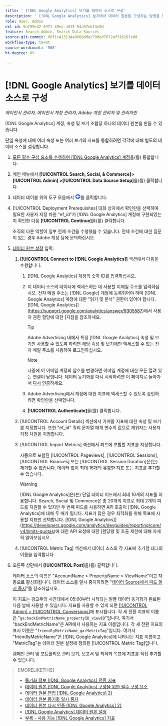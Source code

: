 ```yaml
---
title: ' [!DNL Google Analytics] 보기를 데이터 소스로 구성'
description: ' [!DNL Google Analytics] 보기에서 데이터 원본을 구성하는 방법을 알아봅니다.'
role: User, Admin
exl-id: 9e299e42-4971-49ea-a515-54a97eb13e0d
feature: Search Admin, Search Data Sources
source-git-commit: d0f1c413134a0868ddec79ded7672af316267edd
workflow-type: tm+mt
source-wordcount: '568'
ht-degree: 0%

---
```


# [!DNL Google Analytics] 보기를 데이터 소스로 구성

*에이전시 관리자, 에이전시 계정 관리자, Adobe 계정 관리자 및 관리자만*

[!DNL Google Analytics] 계정, 속성 및 보기 조합당 하나의 데이터 원본을 만들 수 있습니다.

단일 속성에 대해 여러 속성 또는 여러 보기의 지표를 통합하려면 각각에 대해 별도의 데이터 소스를 설정합니다.

1. [모든 필수 구성 요소를 수행하여  [!DNL Google Analytics] 계정](data-source-prerequisites.md)을(를) 통합합니다.

1. 메인 메뉴에서 **[!UICONTROL Search, Social, & Commerce]> [!UICONTROL Admin] >[!UICONTROL Data Source Setup]**&#x200B;을(를) 클릭합니다.

1. 데이터 테이블 위의 도구 모음에서 ![만들기](/help/search-social-commerce/assets/add.png "만들기")를 클릭합니다.

1. [!UICONTROL Deployment Prerequisites] 대화 상자에서 확인란을 선택하여 필요한 사용자 지정 차원 &quot;ef_id&quot;가 [!DNL Google Analytics] 계정에 구현되었는지 확인한 다음 **[!UICONTROL Continue]**&#x200B;을(를) 클릭합니다.

   조직의 다른 역할이 일부 전제 조건을 수행했을 수 있습니다. 전제 조건에 대한 질문이 있는 경우 Adobe 계정 팀에 문의하십시오.

1. [데이터 원본 설정](data-source-settings.md) 입력:

   1. **[!UICONTROL Connect to [!DNL Google Analytics]]** 섹션에서 다음을 수행합니다.

      1. [!DNL Google Analytics] 계정의 숫자 ID를 입력하십시오.

      1. 이 데이터 소스의 데이터에 액세스하는 데 사용할 이메일 주소를 입력하십시오. 전자 메일 주소는 [!DNL Google] 계정에 등록되어야 하며 [!DNL Google Analytics] 계정에 대한 &quot;읽기 및 분석&quot; 권한이 있어야 합니다.  [!DNL Google Analytics]](https://support.google.com/analytics/answer/9305587)에서 사용자 권한 할당에 대한 [지침을 참조하세요.

         >[!TIP]
         >
         >Adobe Advertising 내에서 특정 [!DNL Google Analytics] 속성 및 보기만 사용할 수 있도록 하려면 해당 속성 및 보기에만 액세스할 수 있는 전자 메일 주소를 사용하여 로그인하십시오.

         >[!NOTE]
         >
         >나중에 이 이메일 계정의 암호를 변경하면 이메일 계정에 대한 모든 열려 있는 연결이 닫힙니다. 데이터 동기화를 다시 시작하려면 이 페이지로 돌아가서 [다시 인증](data-source-reauthenticate.md)하세요.

      1. Adobe Advertising에서 계정에 대한 지표에 액세스할 수 있도록 승인하려면 확인란을 선택합니다.

      1. **[!UICONTROL Authenticate]**&#x200B;을(를) 클릭합니다.

   1. [!UICONTROL Account Details] 섹션에서 가져올 지표에 대한 속성 및 보기를 지정합니다. 또한 &quot;ef_id&quot; 쿼리 문자열 매개 변수의 값으로 채워지는 사용자 지정 차원을 지정합니다.

   1. [!UICONTROL Import Metrics] 섹션에서 피드에 포함할 지표를 지정합니다.

      자동으로 포함된 [!UICONTROL Pageviews], [!UICONTROL Sessions], [!UICONTROL Bounces] 또는 [!UICONTROL Session Duration]은(는) 제거할 수 없습니다. 데이터 없이 최대 16개의 유효한 지표 또는 지표를 추가할 수 있습니다.

      >[!WARNING]
      >
      >[!DNL Google Analytics]은(는) 단일 데이터 피드에서 최대 10개의 지표를 허용합니다. Search, Social 및 Commerce은 총 20개의 지표로 최대 2개의 피드를 지원할 수 있지만 두 번째 피드를 사용하면 API 호출이 [!DNL Google Analytics]에 대해 두 배가 됩니다. 지표가 많은 경우 최적화를 위해 목표에 사용할 지표만 선택합니다.  [!DNL Google Analytics]](https://developers.google.com/analytics/devguides/reporting/core/v4/limits-quotas)에 대한 API 요청에 대한 [할당량 및 호출 제한에 대해 자세히 알아보십시오.

   1. [!UICONTROL Metric Tag] 섹션에서 데이터 소스의 각 지표에 추가할 태그의 이름을 입력합니다.

1. 오른쪽 상단에서 **[!UICONTROL Post]**&#x200B;을(를) 클릭합니다.

   데이터 소스의 이름은 &quot;AccountName > PropertyName > ViewName&quot;이고 자동으로 활성화됩니다. 데이터 소스를 일시 중지하려면 &quot;[데이터 Source에서 피드 일시 중지](data-source-pause.md)&quot;를 참조하십시오.

   이 지표는 광고주의 시간대에서 05:00부터 시작되는 일별 데이터 동기화가 완료된 다음 날에 사용할 수 있습니다. 지표를 사용할 수 있게 되면 [[!UICONTROL Admin] > [!UICONTROL Conversions]](/help/search-social-commerce/admin/conversion-metrics/conversion-metric-about.md)에 표시됩니다. 각 새 전환 지표의 이름은 &quot;`ga:backEndMetricName_propertyID_viewID`&quot;입니다. 여기서 &quot;backEndMetricName&quot;은 API에서 사용하는 지표 이름입니다. 각 새 전환 지표의 표시 이름은 &quot;`friendlyMetricName_ga:MetricTag`&quot;입니다. 여기서 &quot;friendlyMetricName&quot;은 [!DNL Google Analytics]에 나타나는 지표 이름이고 &quot;MetricTag&quot;는 데이터 원본 설정에 정의된 [!UICONTROL Metric Tag]입니다.

   캠페인 관리 및 포트폴리오 관리 보기, 보고서 및 최적화 목표에 지표를 직접 추가할 수 있습니다.

>[!MORELIKETHIS]
>
>* [동기화 정보 [!DNL Google Analytics] 전환 지표](data-source-about.md)
>* [데이터 원본 [!DNL Google Analytics] 구성을 위한 필수 구성 요소](data-source-prerequisites.md)
>* [데이터 원본 편집 [!DNL Google Analytics] 2}](data-source-edit.md)
>* [데이터 원본 동기화 일시 중지](data-source-pause.md)
>* [데이터 원본 다시 인증 [!DNL Google Analytics] 2}](data-source-reauthenticate.md)
>* [[!DNL Google Analytics] 데이터 원본 설정](data-source-settings.md)
>* [부록 - 사용 가능 [!DNL Google Analytics] 지표](data-source-ga-metrics.md)
